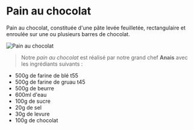 # Pain au chocolat

Pain au chocolat, constituée d'une pâte levée feuilletée, rectangulaire et enroulée sur une ou plusieurs barres de chocolat.

![Pain au chocolat](https://img.cuisineaz.com/660x660/2013-12-20/i100912-petits-pains-au-chocolat-facile.jpg)

> Notre *pain au chocolat* est réalisé par notre grand chef **Anais** avec les ingrédiants suivants :
* 500g de farine de blé t55
* 500g de farine de gruau t45
* 500g de beurre
* 600ml d'eau
* 100g de sucre
* 20g de sel
* 30g de levure
* 100g de chocolat